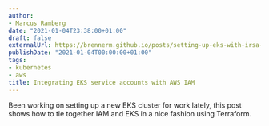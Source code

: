 ```yaml
---
author:
- Marcus Ramberg
date: "2021-01-04T23:38:00+01:00"
draft: false
externalUrl: https://brennerm.github.io/posts/setting-up-eks-with-irsa-using-terraform.html
publishDate: "2021-01-04T00:00:00+01:00"
tags:
- kubernetes
- aws
title: Integrating EKS service accounts with AWS IAM
---
```


Been working on setting up a new EKS cluster for work lately, this post shows how to tie together IAM and EKS in a
nice fashion using Terraform.
